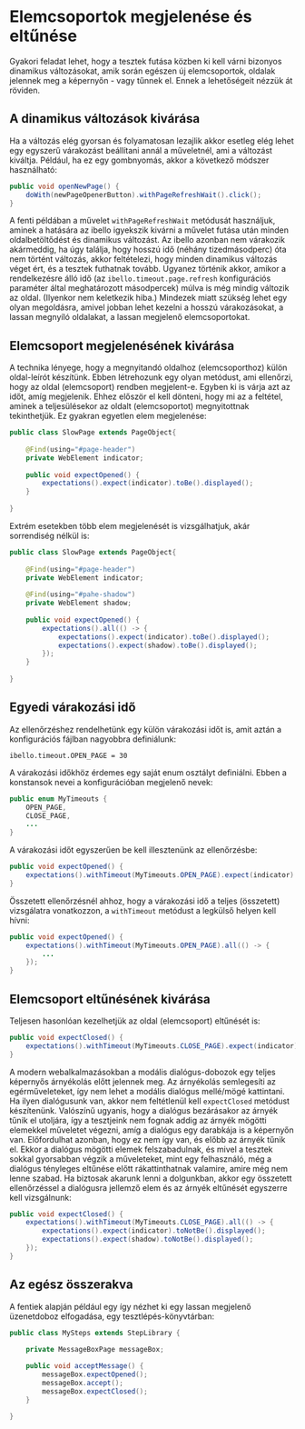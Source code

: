 # Elemcsoportok megjelenése és eltűnése

Gyakori feladat lehet, hogy a tesztek futása közben ki kell várni bizonyos dinamikus változásokat, amik során egészen új elemcsoportok, oldalak jelennek meg a
képernyőn - vagy tűnnek el. Ennek a lehetőségeit nézzük át röviden.

## A dinamikus változások kivárása

Ha a változás elég gyorsan és folyamatosan lezajlik akkor esetleg elég lehet egy egyszerű várakozást beállítani annál a műveletnél,
ami a változást kiváltja. Például, ha ez egy gombnyomás, akkor a következő módszer használható:

```java
public void openNewPage() {
	doWith(newPageOpenerButton).withPageRefreshWait().click();
}
```

A fenti példában a művelet `withPageRefreshWait` metódusát használjuk, aminek a hatására az ibello igyekszik kivárni a művelet futása után minden oldalbetöltődést és
dinamikus változást. Az ibello azonban nem várakozik akármeddig, ha úgy találja, hogy hosszú idő (néhány tizedmásodperc) óta nem történt változás, akkor feltételezi,
hogy minden dinamikus változás véget ért, és a tesztek futhatnak tovább. Ugyanez történik akkor, amikor a rendelkezésre álló idő (az `ibello.timeout.page.refresh`
konfigurációs paraméter által meghatározott másodpercek) múlva is még mindig változik az oldal. (Ilyenkor nem keletkezik hiba.) Mindezek miatt szükség lehet egy olyan
megoldásra, amivel jobban lehet kezelni a hosszú várakozásokat, a lassan megnyíló oldalakat, a lassan megjelenő elemcsoportokat.

## Elemcsoport megjelenésének kivárása

A technika lényege, hogy a megnyitandó oldalhoz (elemcsoporthoz) külön oldal-leírót készítünk. Ebben létrehozunk egy olyan metódust, ami ellenőrzi, hogy az oldal
(elemcsoport) rendben megjelent-e. Egyben ki is várja azt az időt, amíg megjelenik. Ehhez először el kell dönteni, hogy mi az a feltétel, aminek a teljesülésekor az
oldalt (elemcsoportot) megnyitottnak tekinthetjük. Ez gyakran egyetlen elem megjelenése:

```java
public class SlowPage extends PageObject{
	
	@Find(using="#page-header")
	private WebElement indicator;
	
	public void expectOpened() {
		expectations().expect(indicator).toBe().displayed();
	}
	
}
```

Extrém esetekben több elem megjelenését is vizsgálhatjuk, akár sorrendiség nélkül is:

```java
public class SlowPage extends PageObject{
	
	@Find(using="#page-header")
	private WebElement indicator;
	
	@Find(using="#pahe-shadow")
	private WebElement shadow;
	
	public void expectOpened() {
		expectations().all(() -> {
			expectations().expect(indicator).toBe().displayed();
			expectations().expect(shadow).toBe().displayed();
		});
	}
	
}
```

## Egyedi várakozási idő

Az ellenőrzéshez rendelhetünk egy külön várakozási időt is, amit aztán a konfigurációs fájlban nagyobbra definiálunk:

```properties
ibello.timeout.OPEN_PAGE = 30
```

A várakozási időkhöz érdemes egy saját enum osztályt definiálni. Ebben a konstansok nevei a konfigurációban megjelenő nevek:

```java
public enum MyTimeouts {
	OPEN_PAGE,
	CLOSE_PAGE,
	...
}
```

A várakozási időt egyszerűen be kell illesztenünk az ellenőrzésbe:

```java
public void expectOpened() {
	expectations().withTimeout(MyTimeouts.OPEN_PAGE).expect(indicator).toBe().displayed();
}
```

Összetett ellenőrzésnél ahhoz, hogy a várakozási idő a teljes (összetett) vizsgálatra vonatkozzon, a `withTimeout` metódust a legkülső helyen kell hívni:

```java
public void expectOpened() {
	expectations().withTimeout(MyTimeouts.OPEN_PAGE).all(() -> {
		...
	});
}
```

## Elemcsoport eltűnésének kivárása

Teljesen hasonlóan kezelhetjük az oldal (elemcsoport) eltűnését is:

```java
public void expectClosed() {
	expectations().withTimeout(MyTimeouts.CLOSE_PAGE).expect(indicator).toNotBe().displayed();
}
```

A modern webalkalmazásokban a modális dialógus-dobozok egy teljes képernyős árnyékolás előtt jelennek meg. Az árnyékolás semlegesíti az egérműveleteket,
így nem lehet a modális dialógus mellé/mögé kattintani. Ha ilyen dialógusunk van, akkor nem feltétlenül kell `expectClosed` metódust készítenünk. Valószínű ugyanis,
hogy a dialógus bezárásakor az árnyék tűnik el utoljára, így a tesztjeink nem fognak addig az árnyék mögötti elemekkel műveletet végezni, amíg a dialógus egy darabkája
is a képernyőn van. Előfordulhat azonban, hogy ez nem így van, és előbb az árnyék tűnik el. Ekkor a dialógus mögötti elemek felszabadulnak, és mivel a tesztek sokkal
gyorsabban végzik a műveleteket, mint egy felhasználó, még a dialógus tényleges eltűnése előtt rákattinthatnak valamire, amire még nem lenne szabad. Ha biztosak akarunk
lenni a dolgunkban, akkor egy összetett ellenőrzéssel a dialógusra jellemző elem és az árnyék eltűnését egyszerre kell vizsgálnunk:

```java
public void expectClosed() {
	expectations().withTimeout(MyTimeouts.CLOSE_PAGE).all(() -> {
		expectations().expect(indicator).toNotBe().displayed();
		expectations().expect(shadow).toNotBe().displayed();
	});
}

```

## Az egész összerakva

A fentiek alapján például egy így nézhet ki egy lassan megjelenő üzenetdoboz elfogadása, egy tesztlépés-könyvtárban:

```java
public class MySteps extends StepLibrary {

	private MessageBoxPage messageBox;
	
	public void acceptMessage() {
		messageBox.expectOpened();
		messageBox.accept();
		messageBox.expectClosed();
	}

}
```
